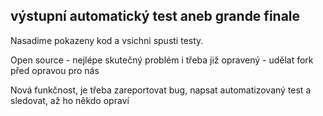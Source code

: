 
výstupní automatický test aneb grande finale
--------------------------------------------

Nasadime pokazeny kod a vsichni spusti testy.


Open source - nejlépe skutečný problém i třeba již opravený - udělat fork před opravou pro nás

Nová funkčnost, je třeba zareportovat bug, napsat automatizovaný test a sledovat, až ho někdo opraví


